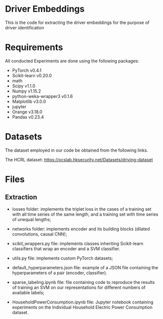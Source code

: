 # Driver Embeddings
This is the code for extracting the driver embeddings for the purpose of driver identification 

# Requirements
All conducted Experiments are done using the following packages: 
* PyTorch v0.4.1 
* Scikit-learn v0.20.0
* math 
* Scipy v1.1.0
* Numpy v1.15.2
* python-weka-wrapper3 v0.1.6
* Matplotlib v3.0.0
* jupyter 
* Orange v3.18.0
* Pandas v0.23.4

# Datasets

The dataset employed in our code be obtained from the following links. 

The HCRL dataset: https://ocslab.hksecurity.net/Datasets/driving-dataset

# Files

## Extraction

* losses folder: implements the triplet loss in the cases of a training set with all time series of the same length, and a training set with time series of unequal lengths;

* networks folder: implements encoder and its building blocks (dilated convolutions, causal CNN);
* scikit_wrappers.py file: implements classes inheriting Scikit-learn classifiers that wrap an encoder and a SVM classifier.
* utils.py file: implements custom PyTorch datasets;
* default_hyperparameters.json file: example of a JSON file containing the hyperparameters of a pair (encoder, classifier).
* sparse_labeling.ipynb file: file containing code to reproduce the results of training an SVM on our representations for different numbers of available labels;
* HouseholdPowerConsumption.ipynb file: Jupyter notebook containing experiments on the Individual Household Electric Power Consumption dataset.
